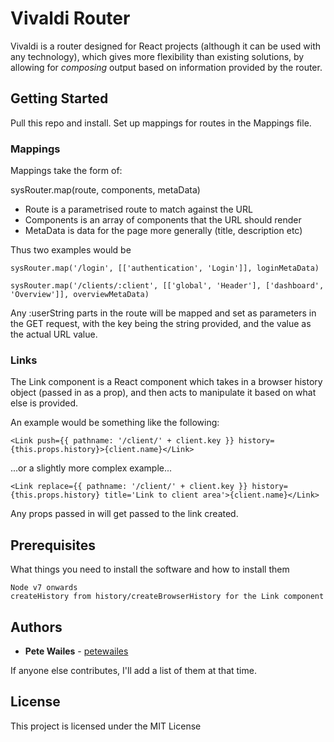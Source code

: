# Vivaldi Router

Vivaldi is a router designed for React projects (although it can be used with any technology), which gives more flexibility than existing solutions, by allowing for *composing* output based on information provided by the router.

## Getting Started

Pull this repo and install. Set up mappings for routes in the Mappings file.

### Mappings

Mappings take the form of:

sysRouter.map(route, components, metaData)

* Route is a parametrised route to match against the URL
* Components is an array of components that the URL should render
* MetaData is data for the page more generally (title, description etc)

Thus two examples would be

`sysRouter.map('/login', [['authentication', 'Login']], loginMetaData)`

`sysRouter.map('/clients/:client', [['global', 'Header'], ['dashboard', 'Overview']], overviewMetaData)`

Any :userString parts in the route will be mapped and set as parameters in the GET request, with the key being the string provided, and the value as the actual URL value.

### Links

The Link component is a React component which takes in a browser history object (passed in as a prop), and then acts to manipulate it based on what else is provided.

An example would be something like the following:

`<Link push={{ pathname: '/client/' + client.key }} history={this.props.history}>{client.name}</Link>`

...or a slightly more complex example...

`<Link replace={{ pathname: '/client/' + client.key }} history={this.props.history} title='Link to client area'>{client.name}</Link>`

Any props passed in will get passed to the link created.

## Prerequisites

What things you need to install the software and how to install them

```
Node v7 onwards
createHistory from history/createBrowserHistory for the Link component
```

## Authors

* **Pete Wailes** - [petewailes](https://github.com/petewailes)

If anyone else contributes, I'll add a list of them at that time.

## License

This project is licensed under the MIT License
